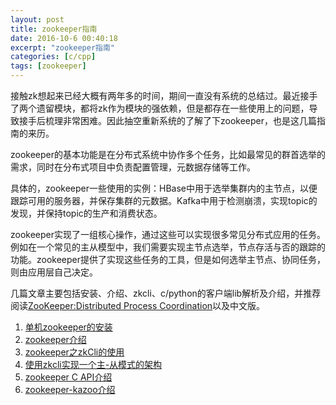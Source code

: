 ```yaml
---
layout: post
title: zookeeper指南
date: 2016-10-6 00:40:18
excerpt: "zookeeper指南"
categories: [c/cpp]
tags: [zookeeper]
---
```


接触zk想起来已经大概有两年多的时间，期间一直没有系统的总结过。最近接手了两个遗留模块，都将zk作为模块的强依赖，但是都存在一些使用上的问题，导致接手后梳理非常困难。因此抽空重新系统的了解了下zookeeper，也是这几篇指南的来历。

zookeeper的基本功能是在分布式系统中协作多个任务，比如最常见的群首选举的需求，同时在分布式项目中负责配置管理，元数据存储等工作。

具体的，zookeeper一些使用的实例：HBase中用于选举集群内的主节点，以便跟踪可用的服务器，并保存集群的元数据。Kafka中用于检测崩溃，实现topic的发现，并保持topic的生产和消费状态。

zookeeper实现了一组核心操作，通过这些可以实现很多常见分布式应用的任务。例如在一个常见的主从模型中，我们需要实现主节点选举，节点存活与否的跟踪的功能。zookeeper提供了实现这些任务的工具，但是如何选举主节点、协同任务，则由应用层自己决定。

几篇文章主要包括安装、介绍、zkcli、c/python的客户端lib解析及介绍，并推荐阅读[ZooKeeper:Distributed Process Coordination](http://pan.baidu.com/s/1nuT9tUx)以及中文版。

1. [单机zookeeper的安装](http://yingshin.github.io/c/cpp/2016/09/24/zookeeper-install)  
2. [zookeeper介绍](http://yingshin.github.io/c/cpp/2016/09/24/zookeeper-introduction)  
3. [zookeeper之zkCli的使用](http://yingshin.github.io/c/cpp/2016/09/24/zkcli-introduction)  
4. [使用zkcli实现一个主-从模式的架构](http://yingshin.github.io/c/cpp/2016/09/25/zkcli-example)  
5. [zookeeper C API介绍](http://yingshin.github.io/c/cpp/2016/10/02/zookeeper-c-api-introduction)  
6. [zookeeper-kazoo介绍](http://yingshin.github.io/c/cpp/2016/10/05/zookeeper-python-kazoo-introduction)  

<!--more-->

